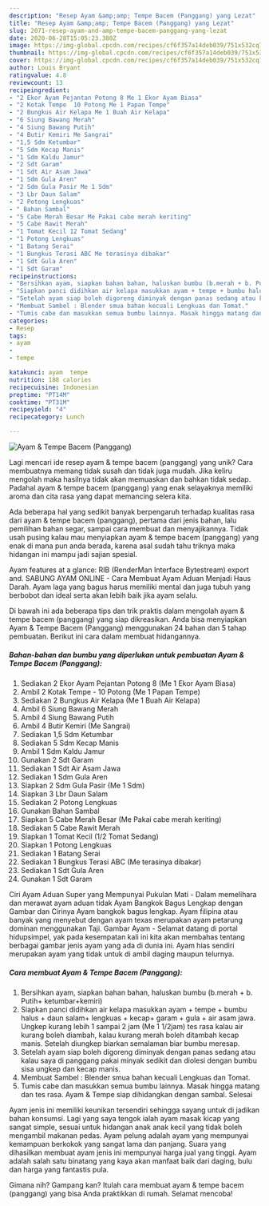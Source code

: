```yaml
---
description: "Resep Ayam &amp;amp; Tempe Bacem (Panggang) yang Lezat"
title: "Resep Ayam &amp;amp; Tempe Bacem (Panggang) yang Lezat"
slug: 2071-resep-ayam-and-amp-tempe-bacem-panggang-yang-lezat
date: 2020-06-28T15:05:23.380Z
image: https://img-global.cpcdn.com/recipes/cf6f357a14deb039/751x532cq70/ayam-tempe-bacem-panggang-foto-resep-utama.jpg
thumbnail: https://img-global.cpcdn.com/recipes/cf6f357a14deb039/751x532cq70/ayam-tempe-bacem-panggang-foto-resep-utama.jpg
cover: https://img-global.cpcdn.com/recipes/cf6f357a14deb039/751x532cq70/ayam-tempe-bacem-panggang-foto-resep-utama.jpg
author: Louis Bryant
ratingvalue: 4.8
reviewcount: 13
recipeingredient:
- "2 Ekor Ayam Pejantan Potong 8 Me 1 Ekor Ayam Biasa"
- "2 Kotak Tempe  10 Potong Me 1 Papan Tempe"
- "2 Bungkus Air Kelapa Me 1 Buah Air Kelapa"
- "6 Siung Bawang Merah"
- "4 Siung Bawang Putih"
- "4 Butir Kemiri Me Sangrai"
- "1,5 Sdm Ketumbar"
- "5 Sdm Kecap Manis"
- "1 Sdm Kaldu Jamur"
- "2 Sdt Garam"
- "1 Sdt Air Asam Jawa"
- "1 Sdm Gula Aren"
- "2 Sdm Gula Pasir Me 1 Sdm"
- "3 Lbr Daun Salam"
- "2 Potong Lengkuas"
- " Bahan Sambal"
- "5 Cabe Merah Besar Me Pakai cabe merah keriting"
- "5 Cabe Rawit Merah"
- "1 Tomat Kecil 12 Tomat Sedang"
- "1 Potong Lengkuas"
- "1 Batang Serai"
- "1 Bungkus Terasi ABC Me terasinya dibakar"
- "1 Sdt Gula Aren"
- "1 Sdt Garam"
recipeinstructions:
- "Bersihkan ayam, siapkan bahan bahan, haluskan bumbu (b.merah + b. Putih+ ketumbar+kemiri)"
- "Siapkan panci didihkan air kelapa masukkan ayam + tempe + bumbu halus + daun salam+ lengkuas + kecap+ garam + gula + air asam jawa. Ungkep kurang lebih 1 sampai 2 jam (Me 1 1/2jam) tes rasa kalau air kurang boleh diambah, kalau kurang merah boleh ditambah kecap manis. Setelah diungkep biarkan semalaman biar bumbu meresap."
- "Setelah ayam siap boleh digoreng diminyak dengan panas sedang atau kalau saya di panggang pakai minyak sedikit dan diolesi dengan bumbu sisa ungkep dan kecap manis."
- "Membuat Sambel : Blender smua bahan kecuali Lengkuas dan Tomat."
- "Tumis cabe dan masukkan semua bumbu lainnya. Masak hingga matang dan tes rasa. Ayam &amp; Tempe siap dihidangkan dengan sambal. Selesai"
categories:
- Resep
tags:
- ayam
- 
- tempe

katakunci: ayam  tempe 
nutrition: 188 calories
recipecuisine: Indonesian
preptime: "PT14M"
cooktime: "PT31M"
recipeyield: "4"
recipecategory: Lunch

---
```



![Ayam &amp; Tempe Bacem (Panggang)](https://img-global.cpcdn.com/recipes/cf6f357a14deb039/751x532cq70/ayam-tempe-bacem-panggang-foto-resep-utama.jpg)

Lagi mencari ide resep ayam &amp; tempe bacem (panggang) yang unik? Cara membuatnya memang tidak susah dan tidak juga mudah. Jika keliru mengolah maka hasilnya tidak akan memuaskan dan bahkan tidak sedap. Padahal ayam &amp; tempe bacem (panggang) yang enak selayaknya memiliki aroma dan cita rasa yang dapat memancing selera kita.

Ada beberapa hal yang sedikit banyak berpengaruh terhadap kualitas rasa dari ayam &amp; tempe bacem (panggang), pertama dari jenis bahan, lalu pemilihan bahan segar, sampai cara membuat dan menyajikannya. Tidak usah pusing kalau mau menyiapkan ayam &amp; tempe bacem (panggang) yang enak di mana pun anda berada, karena asal sudah tahu triknya maka hidangan ini mampu jadi sajian spesial.

Ayam features at a glance: RIB (RenderMan Interface Bytestream) export and. SABUNG AYAM ONLINE - Cara Membuat Ayam Aduan Menjadi Haus Darah. Ayam laga yang bagus harus memiliki mental dan juga tubuh yang berbobot dan ideal serta akan lebih baik jika ayam selalu.


Di bawah ini ada beberapa tips dan trik praktis dalam mengolah ayam &amp; tempe bacem (panggang) yang siap dikreasikan. Anda bisa menyiapkan Ayam &amp; Tempe Bacem (Panggang) menggunakan 24 bahan dan 5 tahap pembuatan. Berikut ini cara dalam membuat hidangannya.

<!--inarticleads1-->

##### Bahan-bahan dan bumbu yang diperlukan untuk pembuatan Ayam &amp; Tempe Bacem (Panggang):

1. Sediakan 2 Ekor Ayam Pejantan Potong 8 (Me 1 Ekor Ayam Biasa)
1. Ambil 2 Kotak Tempe - 10 Potong (Me 1 Papan Tempe)
1. Sediakan 2 Bungkus Air Kelapa (Me 1 Buah Air Kelapa)
1. Ambil 6 Siung Bawang Merah
1. Ambil 4 Siung Bawang Putih
1. Ambil 4 Butir Kemiri (Me Sangrai)
1. Sediakan 1,5 Sdm Ketumbar
1. Sediakan 5 Sdm Kecap Manis
1. Ambil 1 Sdm Kaldu Jamur
1. Gunakan 2 Sdt Garam
1. Sediakan 1 Sdt Air Asam Jawa
1. Sediakan 1 Sdm Gula Aren
1. Siapkan 2 Sdm Gula Pasir (Me 1 Sdm)
1. Siapkan 3 Lbr Daun Salam
1. Sediakan 2 Potong Lengkuas
1. Gunakan  Bahan Sambal
1. Siapkan 5 Cabe Merah Besar (Me Pakai cabe merah keriting)
1. Sediakan 5 Cabe Rawit Merah
1. Siapkan 1 Tomat Kecil (1/2 Tomat Sedang)
1. Siapkan 1 Potong Lengkuas
1. Sediakan 1 Batang Serai
1. Sediakan 1 Bungkus Terasi ABC (Me terasinya dibakar)
1. Sediakan 1 Sdt Gula Aren
1. Gunakan 1 Sdt Garam


Ciri Ayam Aduan Super yang Mempunyai Pukulan Mati - Dalam memelihara dan merawat ayam aduan tidak Ayam Bangkok Bagus Lengkap dengan Gambar dan Cirinya Ayam bangkok bagus lengkap. Ayam filipina atau banyak yang menyebut dengan ayam texas merupakan ayam petarung dominan menggunakan Taji. Gambar Ayam - Selamat datang di portal hidupsimpel, yak pada kesempatan kali ini kita akan membahas tentang berbagai gambar jenis ayam yang ada di dunia ini. Ayam hias sendiri merupakan ayam yang tidak untuk di ambil daging maupun telurnya. 

<!--inarticleads2-->

##### Cara membuat Ayam &amp; Tempe Bacem (Panggang):

1. Bersihkan ayam, siapkan bahan bahan, haluskan bumbu (b.merah + b. Putih+ ketumbar+kemiri)
1. Siapkan panci didihkan air kelapa masukkan ayam + tempe + bumbu halus + daun salam+ lengkuas + kecap+ garam + gula + air asam jawa. Ungkep kurang lebih 1 sampai 2 jam (Me 1 1/2jam) tes rasa kalau air kurang boleh diambah, kalau kurang merah boleh ditambah kecap manis. Setelah diungkep biarkan semalaman biar bumbu meresap.
1. Setelah ayam siap boleh digoreng diminyak dengan panas sedang atau kalau saya di panggang pakai minyak sedikit dan diolesi dengan bumbu sisa ungkep dan kecap manis.
1. Membuat Sambel : Blender smua bahan kecuali Lengkuas dan Tomat.
1. Tumis cabe dan masukkan semua bumbu lainnya. Masak hingga matang dan tes rasa. Ayam &amp; Tempe siap dihidangkan dengan sambal. Selesai


Ayam jenis ini memiliki keunikan tersendiri sehingga sayang untuk di jadikan bahan konsumsi. Lagi yang saya tengok ialah ayam masak kicap yang sangat simple, sesuai untuk hidangan anak anak kecil yang tidak boleh mengambil makanan pedas. Ayam pelung adalah ayam yang mempunyai kemampuan berkokok yang sangat lama dan panjang. Suara yang dihasilkan membuat ayam jenis ini mempunyai harga jual yang tinggi. Ayam adalah salah satu binatang yang kaya akan manfaat baik dari daging, bulu dan harga yang fantastis pula. 

Gimana nih? Gampang kan? Itulah cara membuat ayam &amp; tempe bacem (panggang) yang bisa Anda praktikkan di rumah. Selamat mencoba!
